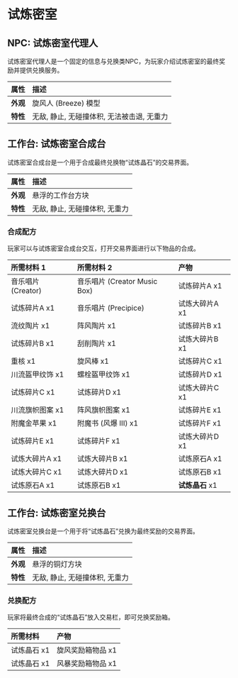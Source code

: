 # 试炼密室

## NPC: 试炼密室代理人
试炼密室代理人是一个固定的信息与兑换类NPC，为玩家介绍试炼密室的最终奖励并提供兑换服务。

| 属性 | 描述 |
| :--- | :--- |
| **外观** | 旋风人 (Breeze) 模型 |
| **特性** | 无敌, 静止, 无碰撞体积, 无法被击退, 无重力 |

## 工作台: 试炼密室合成台
试炼密室合成台是一个用于合成最终兑换物“试炼晶石”的交易界面。

| 属性 | 描述 |
| :--- | :--- |
| **外观** | 悬浮的工作台方块 |
| **特性** | 无敌, 静止, 无碰撞体积, 无重力 |

### 合成配方
玩家可以与试炼密室合成台交互，打开交易界面进行以下物品的合成。

| 所需材料 1 | 所需材料 2 | 产物 |
| :--- | :--- | :--- |
| 音乐唱片 (Creator) | 音乐唱片 (Creator Music Box) | 试炼碎片A x1 |
| 试炼碎片A x1 | 音乐唱片 (Precipice) | 试炼大碎片A x1 |
| 流纹陶片 x1 | 阵风陶片 x1 | 试炼碎片B x1 |
| 试炼碎片B x1 | 刮削陶片 x1 | 试炼大碎片B x1 |
| 重核 x1 | 旋风棒 x1 | 试炼碎片C x1 |
| 川流盔甲纹饰 x1 | 螺栓盔甲纹饰 x1 | 试炼碎片D x1 |
| 试炼碎片C x1 | 试炼碎片D x1 | 试炼大碎片C x1 |
| 川流旗帜图案 x1 | 阵风旗帜图案 x1 | 试炼碎片E x1 |
| 附魔金苹果 x1 | 附魔书 (风爆 III) x1 | 试炼碎片F x1 |
| 试炼碎片E x1 | 试炼碎片F x1 | 试炼大碎片D x1 |
| 试炼大碎片A x1 | 试炼大碎片B x1 | 试炼原石A x1 |
| 试炼大碎片C x1 | 试炼大碎片D x1 | 试炼原石B x1 |
| 试炼原石A x1 | 试炼原石B x1 | **试炼晶石** x1 |

## 工作台: 试炼密室兑换台
试炼密室兑换台是一个用于将“试炼晶石”兑换为最终奖励的交易界面。

| 属性 | 描述 |
| :--- | :--- |
| **外观** | 悬浮的铜灯方块 |
| **特性** | 无敌, 静止, 无碰撞体积, 无重力 |

### 兑换配方
玩家将最终合成的“试炼晶石”放入交易栏，即可兑换奖励箱。

| 所需材料 | 产物 |
| :--- | :--- |
| 试炼晶石 x1 | 旋风奖励箱物品 x1 |
| 试炼晶石 x1 | 风暴奖励箱物品 x1 |
